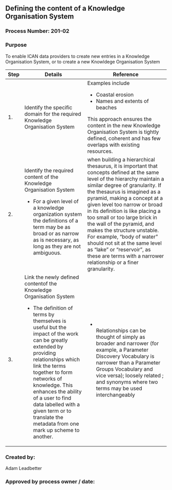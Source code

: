 ## Defining the content of a Knowledge Organisation System ##

### Process Number: 201-02 ###

### Purpose ###
To enable ICAN data providers to create new entries in a Knowledge Organisation System, or to create a new Knowldege Organisation System

|**Step**|**Details**|**Reference**|
|--------|-----------|-------------|
|     1.   |  Identify the specific domain for the required Knowledge Organisation System |   Examples include <ul><li>Coastal erosion</li><li>Names and extents of beaches</li></ul> This approach ensures the content in the new Knowledge Organisation System is tightly defined, coherent and has few overlaps with existing resources.  |
| 2. | Identify the required content of the Knowledge Organisation System <ul><li>For a given level of a knowledge organization system the definitions of a term may be as broad or as narrow as is necessary, as long as they are not ambiguous. </li></ul> |when building a hierarchical thesaurus, it is important that concepts defined at the same level of the hierarchy maintain a similar degree of granularity. If the thesaurus is imagined as a pyramid, making a concept at a given level too narrow or broad in its definition is like placing a too small or too large brick in the wall of the pyramid, and makes the structure unstable. For example, “body of water” should not sit at the same level as “lake” or “reservoir”, as these are terms with a narrower relationship or a finer granularity.  |
|3. | Link the newly defined contentof the Knowledge Organisation System <ul><li>The definition of terms by themselves is useful but the impact of the work can be greatly extended by providing relationships which link the terms together to form networks of knowledge. This enhances the ability of a user to find data labelled with a given term or to translate the metadata from one mark up scheme to another.</li></ul> | <ul><li></li>Relationships can be thought of simply as broader and narrower (for example, a Parameter Discovery Vocabulary is narrower than a Parameter Groups Vocabulary and vice versa); loosely related ; and synonyms where two terms may be used interchangeably</ul> |

### Created by: ###
Adam Leadbetter

### Approved by process owner / date: ###
